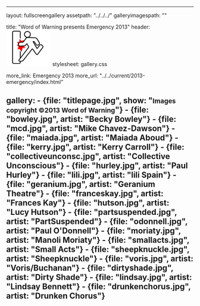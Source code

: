 ---

layout: fullscreengallery
assetpath: "../../../"
galleryimagespath: ""

title: "Word of Warning presents Emergency 2013"
header: <img src="logo.png">
stylesheet: gallery.css

more_link: Emergency 2013
more_url: "../../current/2013-emergency/index.html"

gallery:
    -   {file: "titlepage.jpg", show: "<small>Images copyright &copy;2013 Word of Warning</small>"}
    -   {file: "bowley.jpg", artist: "Becky Bowley"}
    -   {file: "mcd.jpg", artist: "Mike Chavez-Dawson"}
    -   {file: "maiada.jpg", artist: "Maiada Aboud"}
    -   {file: "kerry.jpg", artist: "Kerry Carroll"}
    -   {file: "collectiveunconsc.jpg", artist: "Collective Unconscious"}
    -   {file: "hurley.jpg", artist: "Paul Hurley"}
    -   {file: "lili.jpg", artist: "lili Spain"}
    -   {file: "geranium.jpg", artist: "Geranium Theatre"}
    -   {file: "franceskay.jpg", artist: "Frances Kay"}
    -   {file: "hutson.jpg", artist: "Lucy Hutson"}
    -   {file: "partsuspended.jpg", artist: "PartSuspended"}
    -   {file: "odonnell.jpg", artist: "Paul O'Donnell"}
    -   {file: "moriaty.jpg", artist: "Manoli Moriaty"}
    -   {file: "smallacts.jpg", artist: "Small Acts"}
    -   {file: "sheepknuckle.jpg", artist: "Sheepknuckle"}
    -   {file: "voris.jpg", artist: "Voris/Buchanan"} 
    -   {file: "dirtyshade.jpg", artist: "Dirty Shade"}
    -   {file: "lindsay.jpg", artist: "Lindsay Bennett"}
    -   {file: "drunkenchorus.jpg", artist: "Drunken Chorus"}
---